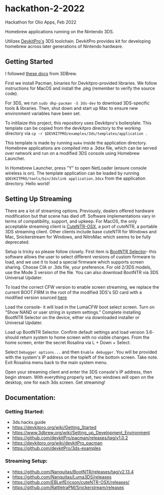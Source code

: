 # hackathon-2-2022
Hackathon for Olio Apps, Feb 2022

Homebrew applications running on the Nintendo 3DS.

Utilizes [DevkitPro's](https://devkitpro.org/) 3DS toolchain. DevkitPro provides kit for developing homebrew across later generations of Nintendo hardware.

## Getting Started

I followed [these docs](https://www.3dbrew.org/wiki/Setting_up_Development_Environment) from 3DBrew.

First we install Pacman, binaries for Devkitpro-provided libraries. We follow instructions for MacOS and install the .pkg (remember to verify the source code).

 For 3DS, we run `sudo dkp-pacman -S 3ds-dev` to download 3DS-specific tools & libraries. Then, shut down and start up Mac to ensure new environment variables have been set.

 To initilaize this project, this repository uses Devkitpro's boilerplate. This template can be copied from the devkitpro directory to the working directory via `cp -r $DEVKITPRO/examples/3ds/templates/application .`

 This template is made by running `make` inside the application directory. Homebrew applications are compiled into a .3dsx file, which can be served over network and run on a modified 3DS console using Homebrew Launcher.

 In Homebrew Launcher, press "Y" to open NetLoader (ensure console wireless is on). The template application can be loaded by running `$DEVKITPRO/tools/bin/3dslink application.3dsx` from the application directory. Hello world!

## Setting Up Streaming

There are a lot of streaming options. Previously, dealers offered hardware modification but that scene has died off. Software implementations vary in terms of compatibility, support, and upkeep. For MacOS, the only acceptable streaming client is [CuteNTR-OSX](https://github.com/EBLeifEricson/cuteNTR-OSX/releases/), a port of cuteNTR, a portable 3DS streaming client. Other clients include base cuteNTR for Windows and Mac, Snickerstream for Windows, and NitroMac which seems to be fully deprecated.

Setup is tricky so please follow closely. First item is [BootNTR Selector](https://github.com/Nanquitas/BootNTR/releases/tag/v2.13.4)- this software allows the user to select different versions of custom firmware to load, and we use it to load a special firmware which supports screen sharing. Choose CIA or .3ds file, your preference. For old 2/3DS models, use the Mode 3 version of the file. You can also download BootNTR via 3DS Universal Updater.

 To load the correct CFW version to enable screen streaming, we replace the current BOOT.FIRM in the root of the modified 3DS's SD card with a modified version sourced [here](https://github.com/Nanquitas/Luma3DS/releases)

Load the console- it will load in the LumaCFW boot select screen. Turn on "Show NAND or user string in system settings." Complete installing BootNTR Selector on the device, either via downloaded installer or Universal Updater.

Load up BootNTR Selector. Confirm default settings and load version 3.6- should return system to home screen with no visible changes. From the home screen, enter the secret Rosalina via L + Down + Select.

Select `Debugger options...` and then `Enable debugger`. You will be provided with the system's IP address on the topleft of the bottom screen. Take note. Exit Rosalina menu back to the main system menu.

Open your streaming client and enter the 3DS console's IP address, then begin stream. With everything properly set, two windows will open on the desktop, one for each 3ds screen. Get streaming!


## Documentation:

### Getting Started:
- 3ds.hacks.guide
- https://devkitpro.org/wiki/Getting_Started
- https://www.3dbrew.org/wiki/Setting_up_Development_Environment
- https://github.com/devkitPro/pacman/releases/tag/v1.0.2
- https://devkitpro.org/wiki/devkitPro_pacman
- https://github.com/devkitPro/3ds-examples
### Streaming Setup:
- https://github.com/Nanquitas/BootNTR/releases/tag/v2.13.4
- https://github.com/Nanquitas/Luma3DS/releases
- https://github.com/EBLeifEricson/cuteNTR-OSX/releases/
- https://github.com/RattletraPM/Snickerstream/releases
